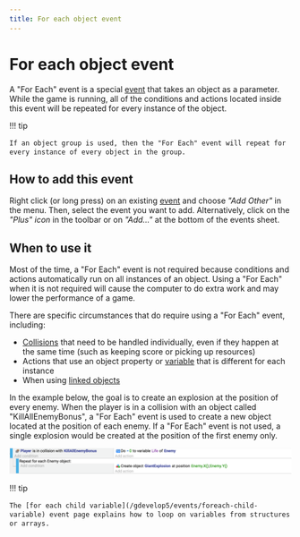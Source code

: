 ```yaml
---
title: For each object event
---
```

# For each object event

A "For Each" event is a special [event](/gdevelop5/events) that takes an object as a parameter. While the game is running, all of the conditions and actions located inside this event will be repeated for every instance of the object.

!!! tip

    If an object group is used, then the "For Each" event will repeat for every instance of every object in the group.

## How to add this event

Right click (or long press) on an existing [event](/gdevelop5/events) and choose *"Add Other"* in the menu. Then, select the event you want to add.
Alternatively, click on the *"Plus" icon* in the toolbar or on *"Add..."* at the bottom of the events sheet.

## When to use it

Most of the time, a "For Each" event is not required because conditions and actions automatically run on all instances of an object. Using a "For Each" when it is not required will cause the computer to do extra work and may lower the performance of a game.

There are specific circumstances that do require using a "For Each" event, including:

- [Collisions](/gdevelop5/all-features/collisions) that need to be handled individually, even if they happen at the same time (such as keeping score or picking up resources)
- Actions that use an object property or [variable](/gdevelop5/all-features/variables/object-variables) that is different for each instance
- When using [linked objects](/gdevelop5/all-features/linked-objects)

In the example below, the goal is to create an explosion at the position of every enemy.  When the player is in a collision with an object called "KillAllEnemyBonus", a "For Each" event is used to create a new object located at the position of each enemy.  If a "For Each" event is not used, a single explosion would be created at the position of the first enemy only.

![](for-each-example.png)

!!! tip

    The [for each child variable](/gdevelop5/events/foreach-child-variable) event page explains how to loop on variables from structures or arrays.
